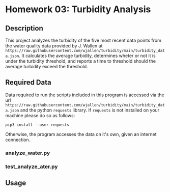 # Homework 03: Turbidity Analysis

## Description
This project analyzes the turbidity of the five most recent data points from the water quality data provided by J. Wallen at `https://raw.githubusercontent.com/wjallen/turbidity/main/turbidity_data.json`. It calculates the average turbidity, determines wheter or not it is under the turbidity threshold, and reports a time to threshold should the average turbidity exceed the threshold.

## Required Data
Data required to run the scripts included in this program is accessed via the url `https://raw.githubusercontent.com/wjallen/turbidity/main/turbidity_data.json` and the python `requests` library. If `requests` is not installed on your machine please do so as follows:
```
pip3 install --user requests
```
Otherwise, the program accesses the data on it's own, given an internet connection.

### analyze_water.py

### test_analyze_ater.py

## Usage
